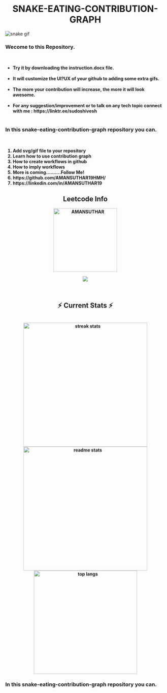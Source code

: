 
<!DOCTYPE html>
<h1 align="center">SNAKE-EATING-CONTRIBUTION-GRAPH</h1>

![snake gif](https://github.com/AMANSUTHAR19HMH/AMANSUTHAR19HMH/output/github-contribution-grid-snake.gif)
<h3 aligh="center">Wecome to this Repository.</h3></br>
<ul>
  <li><b>Try it by downloading the instruction.docx file. <b/></li></br>
  <li>It will customize the UI?UX of your github to adding some extra gifs. </li></br>
<li>The more your contribution will increase, the more it will look awesome. </li></br>
<li>For any suggestion/improvement or to talk on any tech topic connect with me   :  https://linktr.ee/sudoshivesh </li></br>
</ul>

<h3 align="left">In this snake-eating-contribution-graph repository you can.</h3><br>
<ol>
<li>Add svg/gif file to your repository</li>
<li>Learn how to use contribution graph</li>
<li>How to create workflows in github</li>
<li>How to imply workflows</li>
<li>More is coming..........Follow Me!</li>
<li>https://github.com/AMANSUTHAR19HMH/</li>
<li>https://linkedin.com/in/AMANSUTHAR19</li> 
</ol>
</html>


<h2 align="center">Leetcode Info</h2>  
<p align="center">
  <a href="https://leetcode.com/u/AMANSUTHAR/" target="_blank">
    <img align="center" src="https://leetcode.com/static/images/badges/2024/gif/2024-03.gif" alt="AMANSUTHAR" height="200" width="200" />
  </a>
</p>
<p align="center">
  <img align="top" src="https://leetcard.jacoblin.cool/AMANSUTHAR?theme=dark&font=Nunito&ext=heatmap" />    
</p>

<br/>
<h2 align="center">⚡ Current Stats ⚡</h2>
<br>
<div align="center">
  <img width=390 src="https://streak-stats.demolab.com/?user=AMANSUTHAR19HMH&count_private=true&theme=react&border_radius=10" alt="streak stats"/>
  <img width=390 src="https://github-readme-stats.vercel.app/api?username=AMANSUTHAR19HMH&show_icons=true&theme=react&rank_icon=github&border_radius=10" alt="readme stats" />
  <img width=325 align="center" src="https://github-readme-stats.vercel.app/api/top-langs/?username=AMANSUTHAR19HMH&hide=HTML&langs_count=8&layout=compact&theme=react&border_radius=10&size_weight=0.5&count_weight=0.5&exclude_repo=github-readme-stats" alt="top langs" />
</div>
<h3 align="left">In this snake-eating-contribution-graph repository you can.</h3><br>

</html>
